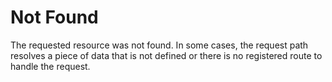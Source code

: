 # Not Found

The requested resource was not found. In some cases, the request path resolves a piece of data that
is not defined or there is no registered route to handle the request.
